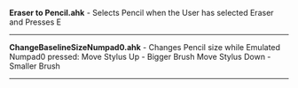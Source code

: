 **Eraser to Pencil.ahk** - Selects Pencil when the User has selected Eraser and Presses E
_________________________________________________________________________________________
**ChangeBaselineSizeNumpad0.ahk** - Changes Pencil size while Emulated Numpad0 pressed:
Move Stylus Up - Bigger Brush
Move Stylus Down - Smaller Brush
_________________________________________________________________________________________
